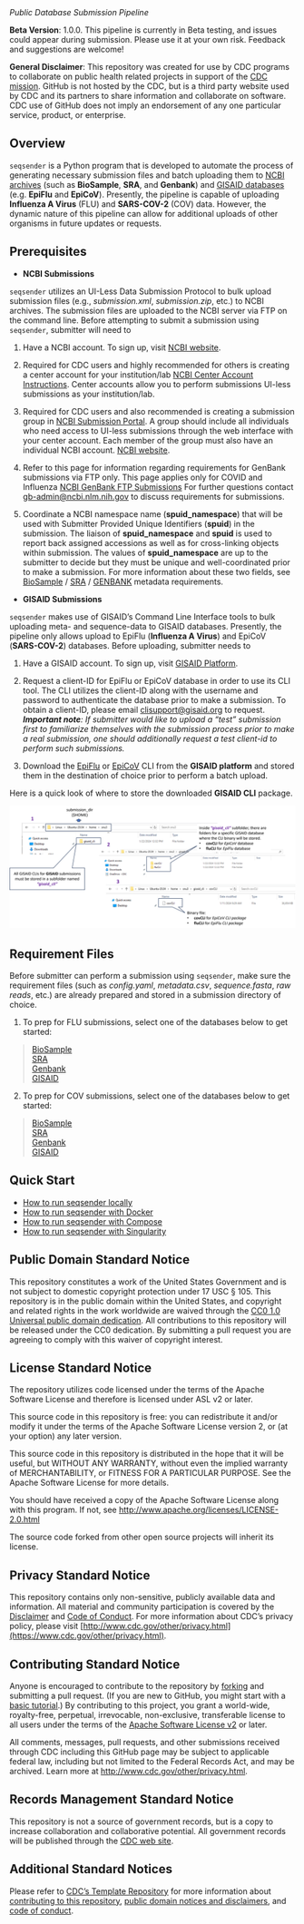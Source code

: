 
<!-- ![build](https://github.com/montilab/cadra/workflows/rcmdcheck/badge.svg) -->

<!-- ![GitHub issues](https://img.shields.io/github/issues/montilab/cadra) -->

<!-- ![GitHub last commit](https://img.shields.io/github/last-commit/montilab/cadra) -->

<p style="font-size: 16px;">

<em>Public Database Submission Pipeline</em>

</p>

**Beta Version**: 1.0.0. This pipeline is currently in Beta testing, and
issues could appear during submission. Please use it at your own risk.
Feedback and suggestions are welcome\!

**General Disclaimer**: This repository was created for use by CDC
programs to collaborate on public health related projects in support of
the [CDC mission](https://www.cdc.gov/about/organization/mission.htm).
GitHub is not hosted by the CDC, but is a third party website used by
CDC and its partners to share information and collaborate on software.
CDC use of GitHub does not imply an endorsement of any one particular
service, product, or enterprise.

## Overview

`seqsender` is a Python program that is developed to automate the
process of generating necessary submission files and batch uploading
them to <ins>NCBI archives</ins> (such as **BioSample**, **SRA**, and
**Genbank**) and <ins>GISAID databases</ins> (e.g. **EpiFlu** and
**EpiCoV**). Presently, the pipeline is capable of uploading **Influenza
A Virus** (FLU) and **SARS-COV-2** (COV) data. However, the dynamic
nature of this pipeline can allow for additional uploads of other
organisms in future updates or requests.

## Prerequisites

  - **NCBI Submissions**

`seqsender` utilizes an UI-Less Data Submission Protocol to bulk upload
submission files (e.g., *submission.xml*, *submission.zip*, etc.) to
NCBI archives. The submission files are uploaded to the NCBI server via
FTP on the command line. Before attempting to submit a submission using
`seqsender`, submitter will need to

1.  Have a NCBI account. To sign up, visit [NCBI
    website](https://account.ncbi.nlm.nih.gov/).

2.  Required for CDC users and highly recommended for others is creating
    a center account for your institution/lab [NCBI Center Account
    Instructions](https://submit.ncbi.nlm.nih.gov/sarscov2/sra/#step6).
    Center accounts allow you to perform submissions UI-less submissions
    as your institution/lab.

3.  Required for CDC users and also recommended is creating a submission
    group in [NCBI Submission Portal](https://submit.ncbi.nlm.nih.gov).
    A group should include all individuals who need access to UI-less
    submissions through the web interface with your center account. Each
    member of the group must also have an individual NCBI account. [NCBI
    website](https://account.ncbi.nlm.nih.gov/).

4.  Refer to this page for information regarding requirements for
    GenBank submissions via FTP only. This page applies only for COVID
    and Influenza [NCBI GenBank FTP
    Submissions](https://submit.ncbi.nlm.nih.gov/sarscov2/genbank/#step5)
    For further questions contact
    <a href="mailto:gb-admin@ncbi.nlm.nih.gov">gb-admin@ncbi.nlm.nih.gov</a>
    to discuss requirements for submissions.

5.  Coordinate a NCBI namespace name (**spuid\_namespace**) that will be
    used with Submitter Provided Unique Identifiers (**spuid**) in the
    submission. The liaison of **spuid\_namespace** and **spuid** is
    used to report back assigned accessions as well as for cross-linking
    objects within submission. The values of **spuid\_namespace** are up
    to the submitter to decide but they must be unique and
    well-coordinated prior to make a submission. For more information
    about these two fields, see
    [BioSample](https://cdcgov.github.io/seqsender/articles/biosample_submission.html#metadata)
    /
    [SRA](https://cdcgov.github.io/seqsender/articles/sra_submission.html#metadata)
    /
    [GENBANK](https://cdcgov.github.io/seqsender/articles/genbank_submission.html#metadata)
    metadata requirements.

<!-- end list -->

  - **GISAID Submissions**

`seqsender` makes use of GISAID’s Command Line Interface tools to bulk
uploading meta- and sequence-data to GISAID databases. Presently, the
pipeline only allows upload to EpiFlu (**Influenza A Virus**) and EpiCoV
(**SARS-COV-2**) databases. Before uploading, submitter needs to

1.  Have a GISAID account. To sign up, visit [GISAID
    Platform](https://gisaid.org/).

2.  Request a client-ID for EpiFlu or EpiCoV database in order to use
    its CLI tool. The CLI utilizes the client-ID along with the username
    and password to authenticate the database prior to make a
    submission. To obtain a client-ID, please email
    <a href="mailto:clisupport@gisaid.org" >clisupport@gisaid.org</a> to
    request. ***Important note**: If submitter would like to upload a
    “test” submission first to familiarize themselves with the
    submission process prior to make a real submission, one should
    additionally request a test client-id to perform such submissions.*

3.  Download the
    <a href="https://cdcgov.github.io/seqsender/articles/images/fluCLI_download.png" target="_blank">EpiFlu</a>
    or
    <a href="https://cdcgov.github.io/seqsender/articles/images/covCLI_download.png" target="_blank">EpiCoV</a>
    CLI from the **GISAID platform** and stored them in the destination
    of choice prior to perform a batch upload.

Here is a quick look of where to store the downloaded **GISAID CLI**
package.

![](man/figures/gisaid_cli_dir.png)

## Requirement Files

Before submitter can perform a submission using `seqsender`, make sure
the requirement files (such as *config.yaml*, *metadata.csv*,
*sequence.fasta*, *raw reads*, etc.) are already prepared and stored in
a submission directory of choice.

1)  To prep for FLU submissions, select one of the databases below to
    get started:

> <a href="https://cdcgov.github.io/seqsender/articles/biosample_submission.html" target="_blank">BioSample</a>
> <br>
> <a href="https://cdcgov.github.io/seqsender/articles/sra_submission.html" target="_blank">SRA</a>
> <br>
> <a href="https://cdcgov.github.io/seqsender/articles/genbank_submission.html" target="_blank">Genbank</a>
> <br>
> <a href="https://cdcgov.github.io/seqsender/articles/gisaid_flu_submission.html" target="_blank">GISAID</a>
> <br>
> <!-- > <a href="https://cdcgov.github.io/seqsender/articles/multiple_databases_flu_submission.html" target="_blank">Multiple databases</a> -->

2)  To prep for COV submissions, select one of the databases below to
    get started:

> <a href="https://cdcgov.github.io/seqsender/articles/biosample_submission.html" target="_blank">BioSample</a>
> <br>
> <a href="https://cdcgov.github.io/seqsender/articles/sra_submission.html" target="_blank">SRA</a>
> <br>
> <a href="https://cdcgov.github.io/seqsender/articles/genbank_submission.html" target="_blank">Genbank</a>
> <br>
> <a href="https://cdcgov.github.io/seqsender/articles/gisaid_cov_submission.html" target="_blank">GISAID</a>
> <br>
> <!-- > <a href="https://cdcgov.github.io/seqsender/articles/multiple_databases_cov_submission.html" target="_blank">Multiple databases</a> -->

## Quick Start

  - [How to run seqsender
    locally](https://cdcgov.github.io/seqsender/articles/local_installation.html)
  - [How to run seqsender with
    Docker](https://cdcgov.github.io/seqsender/articles/docker_installation.html)
  - [How to run seqsender with
    Compose](https://cdcgov.github.io/seqsender/articles/compose_installation.html)
  - [How to run seqsender with
    Singularity](https://cdcgov.github.io/seqsender/articles/singularity_installation.html)

## Public Domain Standard Notice

This repository constitutes a work of the United States Government and
is not subject to domestic copyright protection under 17 USC § 105. This
repository is in the public domain within the United States, and
copyright and related rights in the work worldwide are waived through
the [CC0 1.0 Universal public domain
dedication](https://creativecommons.org/publicdomain/zero/1.0/). All
contributions to this repository will be released under the CC0
dedication. By submitting a pull request you are agreeing to comply with
this waiver of copyright interest.

## License Standard Notice

The repository utilizes code licensed under the terms of the Apache
Software License and therefore is licensed under ASL v2 or later.

This source code in this repository is free: you can redistribute it
and/or modify it under the terms of the Apache Software License version
2, or (at your option) any later version.

This source code in this repository is distributed in the hope that it
will be useful, but WITHOUT ANY WARRANTY, without even the implied
warranty of MERCHANTABILITY, or FITNESS FOR A PARTICULAR PURPOSE. See
the Apache Software License for more details.

You should have received a copy of the Apache Software License along
with this program. If not, see
<http://www.apache.org/licenses/LICENSE-2.0.html>

The source code forked from other open source projects will inherit its
license.

## Privacy Standard Notice

This repository contains only non-sensitive, publicly available data and
information. All material and community participation is covered by the
[Disclaimer](https://github.com/CDCgov/template/blob/master/DISCLAIMER.md)
and [Code of
Conduct](https://github.com/CDCgov/template/blob/master/code-of-conduct.md).
For more information about CDC’s privacy policy, please visit
[http://www.cdc.gov/other/privacy.html](https://www.cdc.gov/other/privacy.html).

## Contributing Standard Notice

Anyone is encouraged to contribute to the repository by
[forking](https://help.github.com/articles/fork-a-repo) and submitting a
pull request. (If you are new to GitHub, you might start with a [basic
tutorial](https://help.github.com/articles/set-up-git).) By contributing
to this project, you grant a world-wide, royalty-free, perpetual,
irrevocable, non-exclusive, transferable license to all users under the
terms of the [Apache Software License
v2](http://www.apache.org/licenses/LICENSE-2.0.html) or later.

All comments, messages, pull requests, and other submissions received
through CDC including this GitHub page may be subject to applicable
federal law, including but not limited to the Federal Records Act, and
may be archived. Learn more at <http://www.cdc.gov/other/privacy.html>.

## Records Management Standard Notice

This repository is not a source of government records, but is a copy to
increase collaboration and collaborative potential. All government
records will be published through the [CDC web
site](http://www.cdc.gov).

## Additional Standard Notices

Please refer to [CDC’s Template
Repository](https://github.com/CDCgov/template) for more information
about [contributing to this
repository](https://github.com/CDCgov/template/blob/master/CONTRIBUTING.md),
[public domain notices and
disclaimers](https://github.com/CDCgov/template/blob/master/DISCLAIMER.md),
and [code of
conduct](https://github.com/CDCgov/template/blob/master/code-of-conduct.md).
